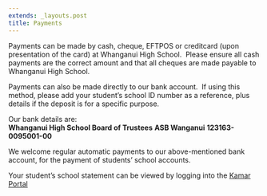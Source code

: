 ```yaml
---
extends: _layouts.post
title: Payments
---
```

Payments can be made by cash, cheque, EFTPOS or creditcard (upon presentation of the card) at Whanganui High School.  Please ensure all cash payments are the correct amount and that all cheques are made payable to Whanganui High School.

Payments can also be made directly to our bank account.  If using this method, please add your student’s school ID number as a reference, plus details if the deposit is for a specific purpose. 

Our bank details are:  
**Whanganui High School Board of Trustees**
**ASB Wanganui**
**123163-0095001-00**

We welcome regular automatic payments to our above-mentioned bank account, for the payment of students’ school accounts.

Your student’s school statement can be viewed by logging into the [Kamar Portal](https://kamar.whs.ac.nz)
